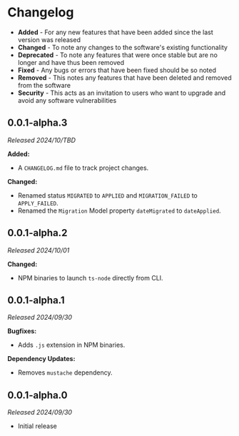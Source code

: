 # Changelog
- **Added** - For any new features that have been added since the last version was released
- **Changed** - To note any changes to the software's existing functionality
- **Deprecated** - To note any features that were once stable but are no longer and have thus been removed
- **Fixed** - Any bugs or errors that have been fixed should be so noted
- **Removed** - This notes any features that have been deleted and removed from the software
- **Security** - This acts as an invitation to users who want to upgrade and avoid any software vulnerabilities


## 0.0.1-alpha.3
_Released 2024/10/TBD_

**Added:**

- A `CHANGELOG.md` file to track project changes.

**Changed:**

- Renamed status `MIGRATED` to `APPLIED` and `MIGRATION_FAILED` to `APPLY_FAILED`.
- Renamed the `Migration` Model property `dateMigrated` to `dateApplied`.


## 0.0.1-alpha.2
_Released 2024/10/01_

**Changed:**

- NPM binaries to launch `ts-node` directly from CLI.


## 0.0.1-alpha.1
_Released 2024/09/30_

**Bugfixes:**

- Adds `.js` extension in NPM binaries.

**Dependency Updates:**

- Removes `mustache` dependency.


## 0.0.1-alpha.0
_Released 2024/09/30_

- Initial release
